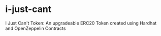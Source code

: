 # i-just-cant
I Just Can't Token: An upgradeable ERC20 Token created using Hardhat and OpenZeppelin Contracts
